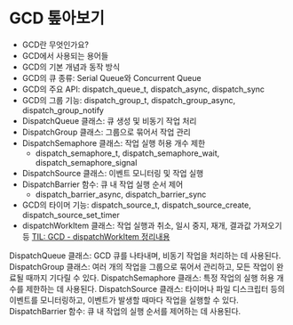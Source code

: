 
# GCD 톺아보기


- GCD란 무엇인가요?
- GCD에서 사용되는 용어들
- GCD의 기본 개념과 동작 방식
- GCD의 큐 종류: Serial Queue와 Concurrent Queue
- GCD의 주요 API: dispatch_queue_t, dispatch_async, dispatch_sync
- GCD의 그룹 기능: dispatch_group_t, dispatch_group_async, dispatch_group_notify
- DispatchQueue 클래스: 큐 생성 및 비동기 작업 처리
- DispatchGroup 클래스: 그룹으로 묶어서 작업 관리
- DispatchSemaphore 클래스: 작업 실행 허용 개수 제한
    - dispatch_semaphore_t, dispatch_semaphore_wait, dispatch_semaphore_signal
- DispatchSource 클래스: 이벤트 모니터링 및 작업 실행
- DispatchBarrier 함수: 큐 내 작업 실행 순서 제어
    - dispatch_barrier_async, dispatch_barrier_sync
- GCD의 타이머 기능: dispatch_source_t, dispatch_source_create, dispatch_source_set_timer
- dispatchWorkItem 클래스: 작업 실행과 취소, 일시 중지, 재개, 결과값 가져오기 등
[TIL: GCD - dispatchWorkItem 정리내용](https://github.com/isGeekCode/TIL/commit/b64f10055c31d81e6249fa5f57a9f43a2b909816?short_path=ce70c04#diff-ce70c046c202de3bdcd893c84fae959478311b24ff7553d386fd19e12be98a81)

DispatchQueue 클래스: GCD 큐를 나타내며, 비동기 작업을 처리하는 데 사용된다.
DispatchGroup 클래스: 여러 개의 작업을 그룹으로 묶어서 관리하고, 모든 작업이 완료될 때까지 기다릴 수 있다.
DispatchSemaphore 클래스: 특정 작업의 실행 허용 개수를 제한하는 데 사용된다.
DispatchSource 클래스: 타이머나 파일 디스크립터 등의 이벤트를 모니터링하고, 이벤트가 발생할 때마다 작업을 실행할 수 있다.
DispatchBarrier 함수: 큐 내 작업의 실행 순서를 제어하는 데 사용된다.

